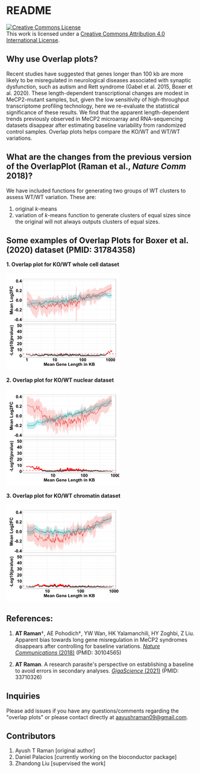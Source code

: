 # README

<a rel="license" href="http://creativecommons.org/licenses/by/4.0/"><img src="https://i.creativecommons.org/l/by/4.0/88x31.png" alt="Creative Commons License" style="border-width:0"/></a><br />This work is licensed under a <a rel="license" href="http://creativecommons.org/licenses/by/4.0/">Creative Commons Attribution 4.0 International License</a>.

## Why use Overlap plots?

Recent studies have suggested that genes longer than 100 kb are more likely to be misregulated in neurological diseases associated with synaptic dysfunction, such as autism and Rett syndrome (Gabel et al. 2015, Boxer et al. 2020). These length-dependent transcriptional changes are modest in MeCP2-mutant samples, but, given the low sensitivity of high-throughput transcriptome profiling technology, here we re-evaluate the statistical significance of these results. We find that the apparent length-dependent trends previously observed in MeCP2 microarray and RNA-sequencing datasets disappear after estimating baseline variability from randomized control samples. Overlap plots helps compare the KO/WT and WT/WT variations.

## What are the changes from the previous version of the OverlapPlot (Raman et al., *Nature Comm* 2018)?

We have included functions for generating two groups of WT clusters to assess WT/WT variation. These are: 

1. original *k*-means
2. variation of *k*-means function to generate clusters of equal sizes since the original will not always outputs clusters of equal sizes.

## Some examples of Overlap Plots for Boxer et al. (2020) dataset (PMID: 31784358)

**1. Overlap plot for KO/WT whole cell dataset**

<img src='dat/ex_overlap_plots/KO-WT_whole-cell.png' width='300'>

**2. Overlap plot for KO/WT nuclear dataset**

<img src='dat/ex_overlap_plots/KO-WT_nuclear.png' width='300'>

**3. Overlap plot for KO/WT chromatin dataset**

<img src='dat/ex_overlap_plots/KO-WT_chromatin.png' width='300'>

## References:

1.  **AT Raman**†, AE Pohodich†, YW Wan, HK Yalamanchili, HY Zoghbi, Z Liu. Apparent bias towards long gene misregulation in MeCP2 syndromes disappears after controlling for baseline variations. [*Nature Communications* (2018)](https://www.nature.com/articles/s41467-018-05627-1) (PMID: 30104565)

2.  **AT Raman**. A research parasite's perspective on establishing a baseline to avoid errors in secondary analyses. [*GigaScience* (2021)](https://academic.oup.com/gigascience/article/10/3/giab015/6168809) (PMID: 33710326)

## Inquiries

Please add issues if you have any questions/comments regarding the "overlap plots" or please contact directly at [aayushraman09\@gmail.com](mailto:aayushraman09@gmail.com).

## Contributors

1.  Ayush T Raman [original author]
2.  Daniel Palacios [currently working on the bioconductor package]
3.  Zhandong Liu [supervised the work]
